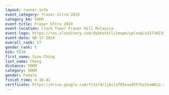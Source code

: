 ```yaml
---
layout: runner-info 
event_category: fraser-ultra-2019 
category_km: 50KM 
event-title: Fraser Ultra 2019 
event-location: Clock Tower Fraser Hill Malaysia 
event-logo: https://res.cloudinary.com/dykbosktl/image/upload/v1573613535/Logo/logo_mfst7w.jpg
event-date: 08-17-2019 
overall_rank: 17
gender_rank: 5
bib: 5510
first_name: Siew Ching
last_name: Chong
distance: 50KM
category: 50KM
gender: Female
finish_time: 6-10-41
certficate: https://drive.google.com/file/d/1jAila789xay02FYGzSkaW8i2-rdDgmAK/view?usp=sharing
---
```

